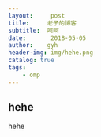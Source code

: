 ```yaml
---
layout:     post
title:     老子的博客 
subtitle:  呵呵 
date:       2018-05-05
author:    gyh 
header-img: img/hehe.png
catalog: true
tags:
    - omp 
---
```


## hehe 

hehe 

